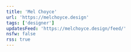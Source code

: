 ```yaml
---
title: 'Mel Choyce'
url: 'https://melchoyce.design'
tags: ['designer']
updatesFeed: 'https://melchoyce.design/feed/'
nsfw: false
rss: true
---
```

